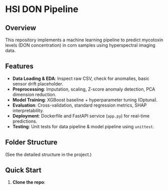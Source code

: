 # HSI DON Pipeline

## Overview
This repository implements a machine learning pipeline to predict mycotoxin levels (DON concentration) in corn samples using hyperspectral imaging data.

## Features
- **Data Loading & EDA**: Inspect raw CSV, check for anomalies, basic sensor drift placeholder.
- **Preprocessing**: Imputation, scaling, Z-score anomaly detection, PCA dimension reduction.
- **Model Training**: XGBoost baseline + hyperparameter tuning (Optuna).
- **Evaluation**: Cross-validation, standard regression metrics, SHAP interpretability.
- **Deployment**: Dockerfile and FastAPI service (`app.py`) for real-time predictions.
- **Testing**: Unit tests for data pipeline & model pipeline using `unittest`.

## Folder Structure
(See the detailed structure in the project.)

## Quick Start
1. **Clone the repo**:
